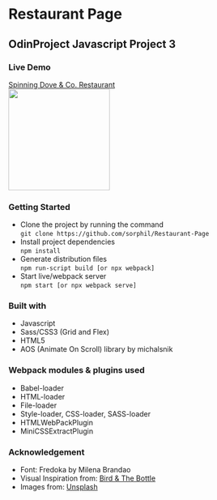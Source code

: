 # Restaurant Page
## OdinProject Javascript Project 3

### Live Demo
[Spinning Dove & Co. Restaurant](https://sorphil.github.io/Restaurant-Page/)   
<img src="https://media.giphy.com/media/7kPaFhEIPfNRadEqy2/giphy.gif" width="200" height="auto" />  


### Getting Started
* Clone the project by running the command   
```git clone https://github.com/sorphil/Restaurant-Page```   
* Install project dependencies  
```npm install```  
* Generate distribution files    
```npm run-script build [or npx webpack]```  
* Start live/webpack server  
```npm start [or npx webpack serve]```

### Built with
- Javascript
- Sass/CSS3 (Grid and Flex)
- HTML5
- AOS (Animate On Scroll) library by michalsnik

### Webpack modules & plugins used
- Babel-loader
- HTML-loader
- File-loader
- Style-loader, CSS-loader, SASS-loader
- HTMLWebPackPlugin
- MiniCSSExtractPlugin  

### Acknowledgement
- Font: Fredoka by Milena Brandao   
- Visual Inspiration from: [Bird & The Bottle](https://www.birdandthebottle.com/)    
- Images from: [Unsplash](https://unsplash.com/)  


